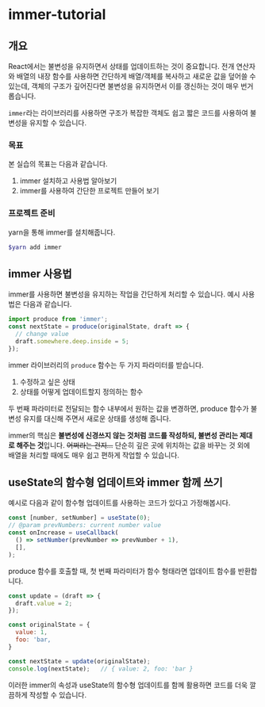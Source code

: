 # immer-tutorial

## 개요

React에서는 불변성을 유지하면서 상태를 업데이트하는 것이 중요합니다. 전개 연산자와 배열의 내장 함수를 사용하면 간단하게 배열/객체를 복사하고 새로운 값을 덮어쓸 수 있는데, 객체의 구조가 깊어진다면 불변성을 유지하면서 이를 갱신하는 것이 매우 번거롭습니다.

`immer`라는 라이브러리를 사용하면 구조가 복잡한 객체도 쉽고 짧은 코드를 사용하여 불변성을 유지할 수 있습니다.

### 목표

본 실습의 목표는 다음과 같습니다.

1. immer 설치하고 사용법 알아보기
2. immer를 사용하여 간단한 프로젝트 만들어 보기

### 프로젝트 준비

yarn을 통해 immer를 설치해줍니다.

```bash
$yarn add immer
```

## immer 사용법

immer를 사용하면 불변성을 유지하는 작업을 간단하게 처리할 수 있습니다. 예시 사용법은 다음과 같습니다.

```javascript
import produce from 'immer';
const nextState = produce(originalState, draft => {
  // change value
  draft.somewhere.deep.inside = 5;
});
```

immer 라이브러리의 `produce` 함수는 두 가지 파라미터를 받습니다.

1. 수정하고 싶은 상태
2. 상태를 어떻게 업데이트할지 정의하는 함수

두 번째 파라미터로 전달되는 함수 내부에서 원하는 값을 변경하면, produce 함수가 불변성 유지를 대신해 주면서 새로운 상태를 생성해 줍니다.

immer의 핵심은 **불변성에 신경쓰지 않는 것처럼 코드를 작성하되, 불변성 관리는 제대로 해주는 것**입니다. ~~어쩌라는 건지...~~ 단순히 깊은 곳에 위치하는 값을 바꾸는 것 외에 배열을 처리할 때에도 매우 쉽고 편하게 작업할 수 있습니다.

## useState의 함수형 업데이트와 immer 함께 쓰기

예시로 다음과 같이 함수형 업데이트를 사용하는 코드가 있다고 가정해봅시다.

```javascript
const [number, setNumber] = useState(0);
// @param prevNumbers: current number value
const onIncrease = useCallback(
  () => setNumber(prevNumber => prevNumber + 1),
  [],
);
```

produce 함수를 호출할 때, 첫 번째 파라미터가 함수 형태라면 업데이트 함수를 반환합니다.

```javascript
const update = (draft => {
  draft.value = 2;
});

const originalState = {
  value: 1,
  foo: 'bar,
}

const nextState = update(originalState);
console.log(nextState);   // { value: 2, foo: 'bar }
```

이러한 immer의 속성과 useState의 함수형 업데이트를 함께 활용하면 코드를 더욱 깔끔하게 작성할 수 있습니다.
